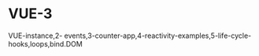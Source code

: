 # VUE-3
VUE-instance,2- events,3-counter-app,4-reactivity-examples,5-life-cycle-hooks,loops,bind.DOM
